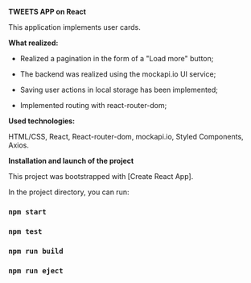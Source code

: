
**TWEETS APP on React**

This application implements user cards.

**What realized:**

* Realized a pagination in the form of a "Load more" button;

* The backend was realized using the mockapi.io UI service;

* Saving user actions in local storage has been implemented;

* Implemented routing with react-router-dom;


**Used technologies:**

HTML/CSS, React, React-router-dom, mockapi.io, Styled Components, Axios.



**Installation and launch of the project**

This project was bootstrapped with [Create React App].

In the project directory, you can run:
### `npm start`
### `npm test`
### `npm run build`
### `npm run eject`


